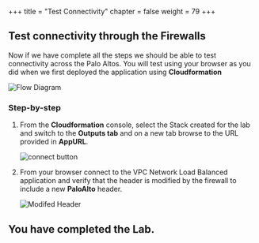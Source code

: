 +++
title = "Test Connectivity"
chapter = false
weight = 79
+++

## Test connectivity through the Firewalls

Now if we have complete all the steps we should be able to test connectivity across the Palo Altos. You will test using your browser as you did when we first deployed the application using **Cloudformation**

![Flow Diagram](/images/vpc1-fwflow-diagram.png)

### Step-by-step

1. From the **Cloudformation** console, select the Stack created for the lab and switch to the **Outputs tab** and on a new tab browse to the URL provided in **AppURL**.

   ![connect button](/images/test-cfn-outputs.png)

1. From your browser connect to the VPC Network Load Balanced application and verify that the header is modified by the firewall to include a new **PaloAlto** header.

   ![Modifed Header](/images/test-PA-header.png)



## You have completed the Lab.
